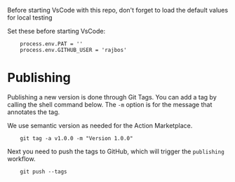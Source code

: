 Before starting VsCode with this repo, don't forget to load the default values for local testing


Set these before starting VsCode:
``` shell    
    process.env.PAT = ''
    process.env.GITHUB_USER = 'rajbos'
```

# Publishing
Publishing a new version is done through Git Tags. You can add a tag by calling the shell command below. The `-m` option is for the message that annotates the tag.

We use semantic version as needed for the Action Marketplace.

``` shell
    git tag -a v1.0.0 -m "Version 1.0.0"
```

Next you need to push the tags to GitHub, which will trigger the `publishing` workflow.

``` shell
    git push --tags
```